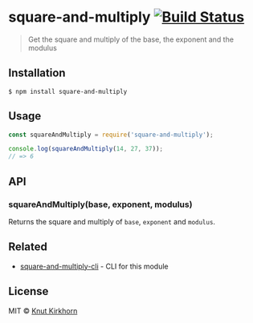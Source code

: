 # square-and-multiply [![Build Status](https://travis-ci.org/Knutakir/square-and-multiply.svg?branch=master)](https://travis-ci.org/Knutakir/square-and-multiply)
> Get the square and multiply of the base, the exponent and the modulus 

## Installation
```
$ npm install square-and-multiply
```

## Usage
```js
const squareAndMultiply = require('square-and-multiply');

console.log(squareAndMultiply(14, 27, 37));
// => 6
```

## API
### squareAndMultiply(base, exponent, modulus)
Returns the square and multiply of ```base```, ```exponent``` and ```modulus```.

## Related
- [square-and-multiply-cli](https://github.com/Knutakir/square-and-multiply-cli) - CLI for this module

## License
MIT © [Knut Kirkhorn](LICENSE)
